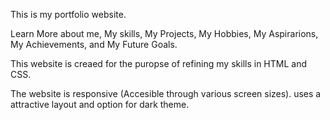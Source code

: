 This is my portfolio website. 

Learn More about me, My skills, My Projects, My Hobbies, My Aspirarions, My Achievements, and My Future Goals.

This website is creaed for the puropse of refining my skills in HTML and CSS.

The website is responsive (Accesible through various screen sizes). uses a attractive layout and option for dark theme.

